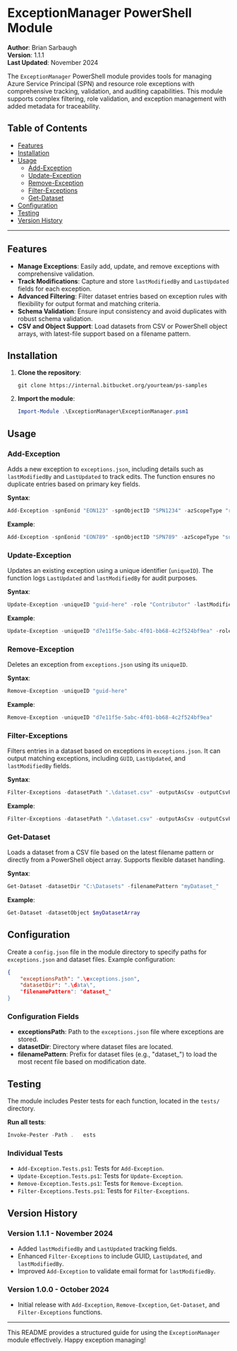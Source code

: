 
# ExceptionManager PowerShell Module

**Author**: Brian Sarbaugh  
**Version**: 1.1.1  
**Last Updated**: November 2024

The `ExceptionManager` PowerShell module provides tools for managing Azure Service Principal (SPN) and resource role exceptions with comprehensive tracking, validation, and auditing capabilities. This module supports complex filtering, role validation, and exception management with added metadata for traceability.

## Table of Contents

- [Features](#features)
- [Installation](#installation)
- [Usage](#usage)
  - [Add-Exception](#add-exception)
  - [Update-Exception](#update-exception)
  - [Remove-Exception](#remove-exception)
  - [Filter-Exceptions](#filter-exceptions)
  - [Get-Dataset](#get-dataset)
- [Configuration](#configuration)
- [Testing](#testing)
- [Version History](#version-history)

---

## Features

- **Manage Exceptions**: Easily add, update, and remove exceptions with comprehensive validation.
- **Track Modifications**: Capture and store `lastModifiedBy` and `LastUpdated` fields for each exception.
- **Advanced Filtering**: Filter dataset entries based on exception rules with flexibility for output format and matching criteria.
- **Schema Validation**: Ensure input consistency and avoid duplicates with robust schema validation.
- **CSV and Object Support**: Load datasets from CSV or PowerShell object arrays, with latest-file support based on a filename pattern.

## Installation

1. **Clone the repository**:
   ```shell
   git clone https://internal.bitbucket.org/yourteam/ps-samples
   ```

2. **Import the module**:
   ```powershell
   Import-Module .\ExceptionManager\ExceptionManager.psm1
   ```

## Usage

### Add-Exception

Adds a new exception to `exceptions.json`, including details such as `lastModifiedBy` and `LastUpdated` to track edits. The function ensures no duplicate entries based on primary key fields.

**Syntax**:
```powershell
Add-Exception -spnEonid "EON123" -spnObjectID "SPN1234" -azScopeType "resourceGroup" -role "Owner" -SecArch "SA123" -lastModifiedBy "user@example.com"
```

**Example**:
```powershell
Add-Exception -spnEonid "EON789" -spnObjectID "SPN789" -azScopeType "subscription" -role "Contributor" -ActionPlan "AP123" -expiration_date "12/31/2024" -lastModifiedBy "user@example.com"
```

### Update-Exception

Updates an existing exception using a unique identifier (`uniqueID`). The function logs `LastUpdated` and `lastModifiedBy` for audit purposes.

**Syntax**:
```powershell
Update-Exception -uniqueID "guid-here" -role "Contributor" -lastModifiedBy "updater@example.com"
```

**Example**:
```powershell
Update-Exception -uniqueID "d7e11f5e-5abc-4f01-bb68-4c2f524bf9ea" -role "User Access Administrator" -lastModifiedBy "admin@example.com"
```

### Remove-Exception

Deletes an exception from `exceptions.json` using its `uniqueID`.

**Syntax**:
```powershell
Remove-Exception -uniqueID "guid-here"
```

**Example**:
```powershell
Remove-Exception -uniqueID "d7e11f5e-5abc-4f01-bb68-4c2f524bf9ea"
```

### Filter-Exceptions

Filters entries in a dataset based on exceptions in `exceptions.json`. It can output matching exceptions, including `GUID`, `LastUpdated`, and `lastModifiedBy` fields.

**Syntax**:
```powershell
Filter-Exceptions -datasetPath ".\dataset.csv" -outputAsCsv -outputCsvPath ".iltered_output.csv" -outputExceptions
```

**Example**:
```powershell
Filter-Exceptions -datasetPath ".\dataset.csv" -outputAsCsv -outputCsvPath ".\matching_exceptions.csv" -outputExceptions
```

### Get-Dataset

Loads a dataset from a CSV file based on the latest filename pattern or directly from a PowerShell object array. Supports flexible dataset handling.

**Syntax**:
```powershell
Get-Dataset -datasetDir "C:\Datasets" -filenamePattern "myDataset_"
```

**Example**:
```powershell
Get-Dataset -datasetObject $myDatasetArray
```

## Configuration

Create a `config.json` file in the module directory to specify paths for `exceptions.json` and dataset files. Example configuration:

```json
{
    "exceptionsPath": ".\exceptions.json",
    "datasetDir": ".\data\",
    "filenamePattern": "dataset_"
}
```

### Configuration Fields

- **exceptionsPath**: Path to the `exceptions.json` file where exceptions are stored.
- **datasetDir**: Directory where dataset files are located.
- **filenamePattern**: Prefix for dataset files (e.g., "dataset_") to load the most recent file based on modification date.

## Testing

The module includes Pester tests for each function, located in the `tests/` directory.

**Run all tests**:
```powershell
Invoke-Pester -Path .	ests
```

### Individual Tests

- `Add-Exception.Tests.ps1`: Tests for `Add-Exception`.
- `Update-Exception.Tests.ps1`: Tests for `Update-Exception`.
- `Remove-Exception.Tests.ps1`: Tests for `Remove-Exception`.
- `Filter-Exceptions.Tests.ps1`: Tests for `Filter-Exceptions`.

## Version History

### Version 1.1.1 - November 2024
- Added `lastModifiedBy` and `LastUpdated` tracking fields.
- Enhanced `Filter-Exceptions` to include GUID, `LastUpdated`, and `lastModifiedBy`.
- Improved `Add-Exception` to validate email format for `lastModifiedBy`.

### Version 1.0.0 - October 2024
- Initial release with `Add-Exception`, `Remove-Exception`, `Get-Dataset`, and `Filter-Exceptions` functions.

---

This README provides a structured guide for using the `ExceptionManager` module effectively. Happy exception managing!
